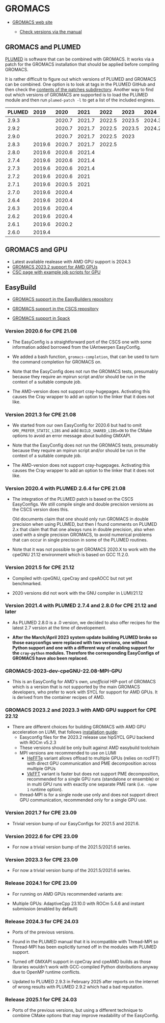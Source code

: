 # GROMACS

  * [GROMACS web site](http://www.gromacs.org/)

      * [Check versions via the manual](https://manual.gromacs.org/)


## GROMACS and PLUMED

[PLUMED](https://www.plumed.org/) is software that can be combined with GROMACS.
It works via a patch for the GROMACS installation that should be applied before
compiling GROMACS.

It is rather difficult to figure out which versions of PLUMED and GROMACS can be
combined. One option is to look at tags in the PLUMED GitHub and then check the
[contents of the patches subdirectory](https://github.com/plumed/plumed2/tree/master/patches).
Another way to find out which versions of GROMACS are supported is to load the
PLUMED module and then run ``plumed-patch -l`` to get a list of the included
engines.

| PLUMED  | 2019   | 2020   | 2021   | 2022   | 2023   | 2024   |
|:--------|:-------|:-------|:-------|:-------|:-------|:-------| 
| 2.9.3   |        | 2020.7 | 2021.7 | 2022.5 | 2023.5 | 2024.3 |
| 2.9.2   |        | 2020.7 | 2021.7 | 2022.5 | 2023.5 | 2024.2 |
| 2.9.0   |        | 2020.7 | 2021.7 | 2022.5 | 2023   |        |
| 2.8.3   | 2019.6 | 2020.7 | 2021.7 | 2022.5 |        |        |
| 2.8.0   | 2019.6 | 2020.6 | 2021.4 |        |        |        |
| 2.7.4   | 2019.6 | 2020.6 | 2021.4 |        |        |        |
| 2.7.3   | 2019.6 | 2020.6 | 2021.4 |        |        |        |
| 2.7.2   | 2019.6 | 2020.6 | 2021   |        |        |        |
| 2.7.1   | 2019.6 | 2020.5 | 2021   |        |        |        |
| 2.7.0   | 2019.6 | 2020.4 |        |        |        |        |
| 2.6.4   | 2019.6 | 2020.4 |        |        |        |        |
| 2.6.3   | 2019.6 | 2020.4 |        |        |        |        |
| 2.6.2   | 2019.6 | 2020.4 |        |        |        |        |
| 2.6.1   | 2019.6 | 2020.2 |        |        |        |        |
| 2.6.0   | 2019.4 |        |        |        |        |        |


## GROMACS and GPU

  * Latest available realease with AMD GPU support is 2024.3
  * [GROMACS 2023.2 support for AMD GPUs](https://manual.gromacs.org/2023.2/install-guide/index.html#sycl-gpu-acceleration-for-amd-gpus)
  * [CSC page with example job scripts for GPU](https://docs.csc.fi/apps/gromacs/#example-batch-script-for-lumi-full-gpu-node)


## EasyBuild

  * [GROMACS support in the EasyBuilders repository](https://github.com/easybuilders/easybuild-easyconfigs/tree/main/easybuild/easyconfigs/g/GROMACS)

  * [GROMACS support in the CSCS repository](https://github.com/eth-cscs/production/tree/master/easybuild/easyconfigs/g/GROMACS)

  * [GROMACS support in Spack](https://github.com/spack/spack/tree/develop/var/spack/repos/builtin/packages/gromacs)


### Version 2020.6 for CPE 21.08

  * The EasyConfig is a straightforward port of the CSCS one with some information
    added borrowed from the UAntwerpen EasyConfig.

  * We added a bash function, ``gromacs-completion``, that can be used to turn the
    command completion for GROMACS on.

  * Note that the EasyConfig does not run the GROMACS tests, presumably because they
    require an mpirun script and/or should be run in the context of a suitable compute
    job.

  * The AMD-version does not support cray-hugepages. Activating this causes the Cray
    wrapper to add an option to the linker that it does not like.


### Version 2021.3 for CPE 21.08

  * We started from our own EasyConfig for 2020.6 but had to omit ``GMX_PREFER_STATIC_LIBS``
    and add ``BUILD_SHARED_LIBS=ON`` to the CMake options to avoid an error message about
    building GMXAPI.

  * Note that the EasyConfig does not run the GROMACS tests, presumably because they
    require an mpirun script and/or should be run in the context of a suitable compute
    job.

  * The AMD-version does not support cray-hugepages. Activating this causes the Cray
    wrapper to add an option to the linker that it does not like.


### Version 2020.4 with PLUMED 2.6.4 for CPE 21.08

  * The integration of the PLUMED patch is based on the CSCS EasyConfigs. We still
    compile single and double precision versions as the CSCS version does this.

    Old documents claim that one should only run GROMACS in double precision when
    using PLUMED, but then I found comments on PLUMED 2.x that claim that that one
    always runs in double precision, also when used with a single precision GROMACS,
    to avoid numerical problems that can occur in single precision in some of the
    PLUMED routines.
    
  * Note that it was not possible to get GROMACS 2020.X to work with the cpeGNU 21.12 
    environment which is based on GCC 11.2.0.


### Version 2021.5 for CPE 21.12

  * Compiled with cpeGNU, cpeCray and cpeAOCC but not yet benchmarked.
  
  * 2020 versions did not work with the GNU compiler in LUMI/21.12
  

### Version 2021.4 with PLUMED 2.7.4 and 2.8.0 for CPE 21.12 and later

  * As PLUMED 2.8.0 is a .0 version, we decided to also offer recipes for the latest
    2.7 version at the time of developement.
    
  * **After the March/April 2023 system update building PLUMED broke so those easyconfigs
    were replaced with two versions, one without Python support and one with a different way
    of enabling support for the `cray-python` modules. Therefore the corresponding 
    EasyConfigs of GROMACS have also been replaced.**


### GROMACS-2023-dev-cpeGNU-22.08-MPI-GPU

  * This is an EasyConfig for AMD's own, _unofficial_ HIP-port of GROMACS which is a version
    that is not supported by the main GROMACS developers, who prefer to work with
    SYCL for support for AMD GPUs. It is derived from the container recipes of AMD.


### GROMACS 2023.2 and 2023.3 with AMD GPU support for CPE 22.12

  * There are different choices for building GROMACS with AMD GPU acceleration on LUMI, that follows [installation guide](https://manual.gromacs.org/2023.2/install-guide/index.html#sycl-gpu-acceleration-for-amd-gpus):
    * Easyconfig files for the 2023.2 release use hipSYCL GPU backend with ROCm v5.2.3
    * These versions should be only built against AMD easybuild toolchain
    * MPI versions are recommended to use on LUMI
       * [HeFFTe](https://manual.gromacs.org/2023.2/install-guide/index.html#using-heffte) variant allows offload to multiple GPUs (relies on rocFFT) with direct GPU communication and PME decomposition across multiple GPUs
       * [VkFFT](https://manual.gromacs.org/2023.2/install-guide/index.html#using-vkfft) variant is faster but does not support PME decomposition, recommended for a single GPU runs (standalone or ensemble) or in multi GPU runs with exactly one separate PME rank (i.e. `-npme 1` runtime option).
    * thread-MPI is for a single node use only and does not support direct GPU communication, recommended only for a single GPU use.
 
 
### Version 2021.7 for CPE 23.09

-   Trivial version bump of our EasyConfigs for 2021.5 and 2021.6.


### Version 2022.6 for CPE 23.09

-   For now a trivial version bump of the 2021.5/2021.6 series.


### Version 2023.3 for CPE 23.09

-   For now a trivial version bump of the 2021.5/2021.6 series.


### Release 2024.1 for CPE 23.09

-   For running on AMD GPUs recommended variants are:

   * Multiple GPUs: AdaptiveCpp 23.10.0 with ROCm 5.4.6 and instant submission (enabled by default)
   
  
### Release 2024.3 for CPE 24.03

-   Ports of the previous versions.

-   Found in the PLUMED manual that it is incompatible with Thread-MPI so Thread-MPI has been
    explicitly turned off in the modules with PLUMED support.
    
-   Turned off GMXAPI support in cpeCray and cpeAMD builds as those libraries wouldn't work with
    GCC-compiled Python distributions anyway due to OpenMP runtime conflicts.

-   Updated to PLUMED 2.9.3 in February 2025 after reports on the internet of wrong results with
    PLUMED 2.9.2 which had a bad reputation.


### Release 2025.1 for CPE 24.03

-   Ports of the previous versions, but using a different technique to combine CMake options
    that may improve readability of the EasyConfig.



